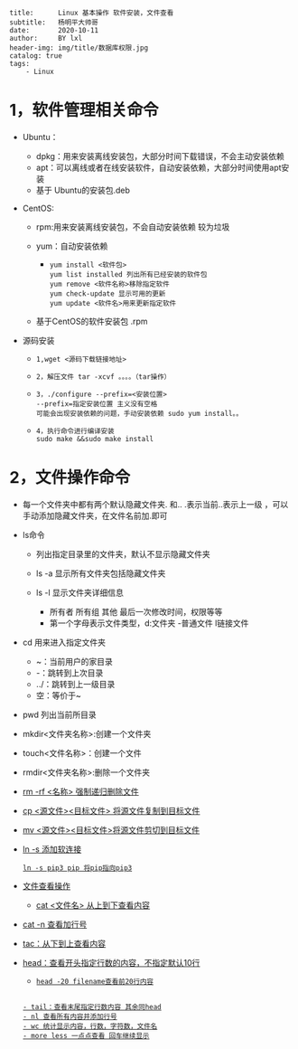 ```layout:     post
title:      Linux 基本操作 软件安装，文件查看
subtitle:   杨明平大帅哥
date:       2020-10-11
author:     BY lxl
header-img: img/title/数据库权限.jpg
catalog: true
tags:
    - Linux
```

# 1，软件管理相关命令

- Ubuntu：

  - dpkg：用来安装离线安装包，大部分时间下载错误，不会主动安装依赖
  - apt：可以离线或者在线安装软件，自动安装依赖，大部分时间使用apt安装
  - 基于 Ubuntu的安装包.deb

- CentOS:

  - rpm:用来安装离线安装包，不会自动安装依赖 较为垃圾

  - yum：自动安装依赖 

    - ```
      yum install <软件包>
      yum list installed 列出所有已经安装的软件包
      yum remove <软件名称>移除指定软件
      yum check-update 显示可用的更新
      yum update <软件名>用来更新指定软件
      ```

  - 基于CentOS的软件安装包 .rpm

- 源码安装

  - ```
    1,wget <源码下载链接地址>
    ```

  - ```
    2，解压文件 tar -xcvf 。。。。（tar操作）
    ```

  - ```
    3，./configure --prefix=<安装位置>
    --prefix=指定安装位置 主义没有空格
    可能会出现安装依赖的问题，手动安装依赖 sudo yum install。。
    ```

  - ```
    4，执行命令进行编译安装
    sudo make &&sudo make install
    ```

    

# 2，文件操作命令

- 每一个文件夹中都有两个默认隐藏文件夹. 和..  .表示当前..表示上一级 ，可以手动添加隐藏文件夹，在文件名前加.即可

- ls命令

  - 列出指定目录里的文件夹，默认不显示隐藏文件夹

  - ls -a 显示所有文件夹包括隐藏文件夹

  - ls -l 显示文件夹详细信息

    - 所有者 所有组 其他 最后一次修改时间，权限等等
    - 第一个字母表示文件类型，d:文件夹 -普通文件 l链接文件


- cd 用来进入指定文件夹
  - ~：当前用户的家目录
  - -：跳转到上次目录
  - ../：跳转到上一级目录
  - 空：等价于~

- pwd 列出当前所目录

- mkdir<文件夹名称>:创建一个文件夹

- touch<文件名称>：创建一个文件

- rmdir<文件夹名称>:删除一个文件夹

- <u>rm -rf  <名称> <u>强制递归删除文件 

- cp <源文件><目标文件> 将源文件复制到目标文件

- mv <源文件><目标文件>将源文件剪切到目标文件

- ln -s 添加软连接

  ```
  ln -s pip3 pip 将pip指向pip3
  ```

- 文件查看操作

  - cat <文件名> 从上到下查看内容 
    
- cat -n 查看加行号
    
- tac：从下到上查看内容
  
- head：查看开头指定行数的内容，不指定默认10行
  
    - ```
      head -20 filename查看前20行内容
    ```
  
  - tail：查看末尾指定行数内容 其余同head
  - nl 查看所有内容并添加行号
  - wc 统计显示内容，行数，字符数，文件名
  - more less 一点点查看 回车继续显示